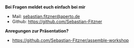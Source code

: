 **Bei Fragen meldet euch einfach bei mir**

* Mail: sebastian.fitzner@aperto.de
* Github: https://github.com/Sebastian-Fitzner

**Anregungen zur Präsentation?**

* https://github.com/Sebastian-Fitzner/assemble-workshop